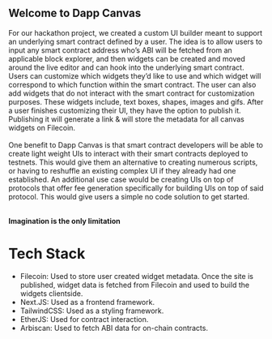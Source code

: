 ## Welcome to Dapp Canvas

For our hackathon project, we created a custom UI builder meant to support an underlying smart contract defined by a user. The idea is to allow users to input any smart contract address who’s ABI will be fetched from an applicable block explorer, and then widgets can be created and moved around the live editor and can hook into the underlying smart contract. Users can customize which widgets they’d like to use and which widget will correspond to which function within the smart contract. The user can also add widgets that do not interact with the smart contract for customization purposes. These widgets include, text boxes, shapes, images and gifs. After a user finishes customizing their UI, they have the option to publish it. Publishing it will generate a link & will store the metadata for all canvas widgets on Filecoin. <br>
<br>
One benefit to Dapp Canvas is that smart contract developers will be able to create light weight UIs to interact with their smart contracts deployed to testnets. This would give them an alternative to creating numerous scripts, or having to reshuffle an existing complex UI if they already had one established. An additional use case would be creating UIs on top of protocols that offer fee generation specifically for building UIs on top of said protocol. This would give users a simple no code solution to get started.<br>
<br>

**Imagination is the only limitation**

# Tech Stack
- Filecoin: Used to store user created widget metadata. Once the site is published, widget data is fetched from Filecoin and used to build the widgets clientside.
- Next.JS: Used as a frontend framework.
- TailwindCSS: Used as a styling framework.
- EtherJS: Used for contract interaction.
- Arbiscan: Used to fetch ABI data for on-chain contracts.
